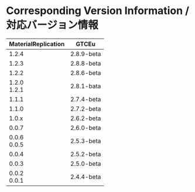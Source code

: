 # Corresponding Version Information / 対応バージョン情報
| MaterialReplication | GTCEu      |
|---------------------|------------|
| 1.2.4               | 2.8.9-beta |
| 1.2.3               | 2.8.8-beta |
| 1.2.2               | 2.8.6-beta |
| 1.2.0 <br> 1.2.1    | 2.8.1-bata |
| 1.1.1               | 2.7.4-beta |
| 1.1.0               | 2.7.2-beta |
| 1.0.x               | 2.6.2-beta |
| 0.0.7               | 2.6.0-beta |
| 0.0.6 <br> 0.0.5    | 2.5.3-beta |
| 0.0.4               | 2.5.2-beta |
| 0.0.3               | 2.5.0-beta |
| 0.0.2 <br> 0.0.1    | 2.4.4-beta |

